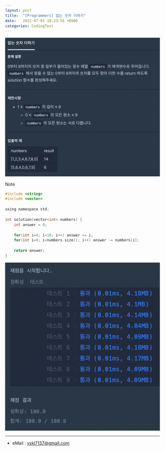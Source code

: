 ```yaml
---
layout: post
title:  "[Programmers] 없는 숫자 더하기"
date:   2022-07-01 10:23:56 +0900
categories: CodingTest
---
```


![Scr2](/img/220701/220701_4Scr2.png)

Note <br>

~~~ c
#include <string>
#include <vector>

using namespace std;

int solution(vector<int> numbers) {
    int answer = 0;
    
    for(int i=0; i<10; i++) answer += i;
    for(int i=0; i<numbers.size(); i++) answer -= numbers[i];
    
    return answer;
}
~~~

![Scr1](/img/220701/220701_4Scr1.png)

***
* eMail : <yskl7137@gmail.com>
